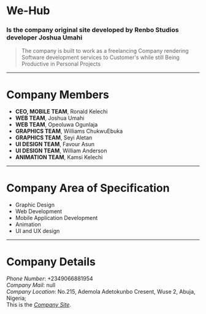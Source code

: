 # We-Hub
### Is the company **original** site developed by Renbo Studios developer **Joshua Umahi**
> The company is built to work as a freelancing Company rendering Software development services to Customer's while still
> Being Productive in Personal Projects

***************************************************

# Company Members
- **CEO, MOBILE TEAM**, Ronald Kelechi
- **WEB TEAM**, Joshua Umahi
- **WEB TEAM**, Opeoluwa Ogunlaja
- **GRAPHICS TEAM**, Williams ChukwuEbuka
- **GRAPHICS TEAM**, Seyi Aletan
- **UI DESIGN TEAM**, Favour Asun
- **UI DESIGN TEAM**, William Anderson
- **ANIMATION TEAM**, Kamsi Kelechi

***************************************************
# Company Area of Specification
- Graphic Design
- Web Development
- Mobile Application Development
- Animation
- UI and UX design


***************************************************
# Company Details

*Phone Number*: +2349066881954 <br>
*Company Mail*: null <br>
*Company Location*: No.215, Ademola Adetokunbo Cresent, Wuse 2, Abuja, Nigeria; <br>
This is the *[Company Site](https://we-hub.vercel.app)*. <br>
